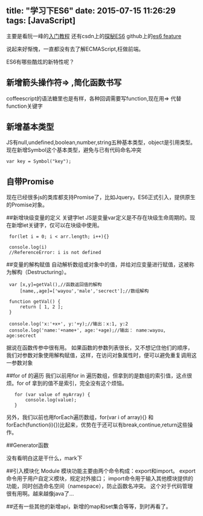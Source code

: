 title: "学习下ES6"
date: 2015-07-15 11:26:29
tags: [JavaScript]
---

主要是看阮一峰的[入门教程](http://es6.ruanyifeng.com/#docs/intro)
还有csdn上的[探秘ES6](http://www.csdn.net/tag/%E6%8E%A2%E7%A7%98es6/news)
github上的[es6 feature](https://github.com/lukehoban/es6features)

说起来好惭愧，一直都没有去了解ECMAScript,枉做前端。

ES6有哪些酷炫的新特性呢？

## 新增箭头操作符=> ,简化函数书写
 coffeescript的语法糖里也是有样，各种回调需要写function,现在用=> 代替function关键字

## 新增基本类型 
 JS有null,undefined,boolean,number,string五种基本类型，object是引用类型。
 现在新增Symbol这个基本类型，避免与已有代码命名冲突
 
    var key = Symbol("key");
 
## 自带Promise
 现在已经很多js的类库都支持Promise了，比如Jquery。ES6正式引入，提供原生的Promise对象。
 
##新增块级变量的定义 关键字let
 JS是变量var定义是不存在块级生命周期的。现在新增let关键字，仅可以在块级中使用。
 
     for(let i = 0; i < arr.length; i++){}
     
     console.log(i)
     //ReferenceError: i is not defined
 
##变量的解构赋值
 自动解析数组或对象中的值，并给对应变量进行赋值，这被称为解构（Destructuring）。
 
     
     var [x,y]=getVal(),//函数返回值的解构
         [name,,age]=['wayou','male','secrect'];//数组解构
     
     function getVal() {
         return [ 1, 2 ];
     }
     
     console.log('x:'+x+', y:'+y);//输出：x:1, y:2 
     console.log('name:'+name+', age:'+age);//输出： name:wayou, age:secrect
 
 据说在函数传参中很有用。
 如果函数的参数列表很长，又不想记住他们的顺序，我们对参数对象使用解构赋值，这样，在访问对象属性时，便可以避免重复调用这一参数对象    

##for of 的遍历
   我们以前用for in 遍历数组，但拿到的是数组的索引值，这点很烦。for of 拿到的值不是索引，完全没有这个烦恼。
   
       for (var value of myArray) { 
           console.log(value); 
       }
   
   另外，我们以前也用forEach遍历数组，for(var i of array){} 和forEach(function(i){})比起来，优势在于还可以有break,continue,return这些操作。
   
##Generator函数

  没有看明白这是干什么，mark下
  
##引入模块化 Module
  模块功能主要由两个命令构成：export和import。
  export命令用于用户自定义模块，规定对外接口；
  import命令用于输入其他模块提供的功能，同时创造命名空间（namespace），防止函数名冲突。
  这个对于代码管理很有用啊。越来越像java了...
  
##还有一些其他的新增api，新增的map和set集合等等，到时再看了。